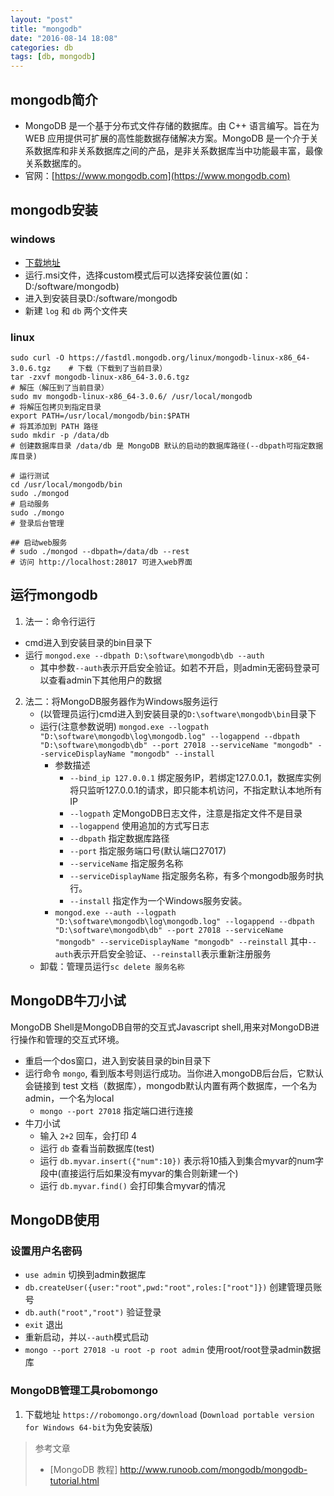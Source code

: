 ```yaml
---
layout: "post"
title: "mongodb"
date: "2016-08-14 18:08"
categories: db
tags: [db, mongodb]
---
```


## mongodb简介

- MongoDB 是一个基于分布式文件存储的数据库。由 C++ 语言编写。旨在为 WEB 应用提供可扩展的高性能数据存储解决方案。MongoDB 是一个介于关系数据库和非关系数据库之间的产品，是非关系数据库当中功能最丰富，最像关系数据库的。
- 官网：[https://www.mongodb.com](https://www.mongodb.com)

## mongodb安装

### windows

- [下载地址](https://www.mongodb.com/dr/fastdl.mongodb.org/win32/mongodb-win32-x86_64-2008plus-ssl-3.2.8-signed.msi/download)
- 运行.msi文件，选择custom模式后可以选择安装位置(如：D:/software/mongodb)
- 进入到安装目录D:/software/mongodb
- 新建 `log` 和 `db` 两个文件夹

### linux

```shell
sudo curl -O https://fastdl.mongodb.org/linux/mongodb-linux-x86_64-3.0.6.tgz    # 下载（下载到了当前目录）
tar -zxvf mongodb-linux-x86_64-3.0.6.tgz                                        # 解压（解压到了当前目录）
sudo mv mongodb-linux-x86_64-3.0.6/ /usr/local/mongodb                          # 将解压包拷贝到指定目录
export PATH=/usr/local/mongodb/bin:$PATH                                        # 将其添加到 PATH 路径
sudo mkdir -p /data/db                                                          # 创建数据库目录 /data/db 是 MongoDB 默认的启动的数据库路径(--dbpath可指定数据库目录)

# 运行测试
cd /usr/local/mongodb/bin
sudo ./mongod                                                                   # 启动服务
sudo ./mongo                                                                    # 登录后台管理

## 启动web服务
# sudo ./mongod --dbpath=/data/db --rest                                        # 访问 http://localhost:28017 可进入web界面
```

## 运行mongodb

1. 法一：命令行运行
  - cmd进入到安装目录的bin目录下
  - 运行 `mongod.exe --dbpath D:\software\mongodb\db --auth`
      - 其中参数`--auth`表示开启安全验证。如若不开启，则admin无密码登录可以查看admin下其他用户的数据
2. 法二：将MongoDB服务器作为Windows服务运行
    - (以管理员运行)cmd进入到安装目录的`D:\software\mongodb\bin`目录下
    - 运行(注意参数说明) `mongod.exe --logpath "D:\software\mongodb\log\mongodb.log" --logappend --dbpath "D:\software\mongodb\db" --port 27018 --serviceName "mongodb" --serviceDisplayName "mongodb" --install`
        - 参数描述
            - `--bind_ip 127.0.0.1`	绑定服务IP，若绑定127.0.0.1，数据库实例将只监听127.0.0.1的请求，即只能本机访问，不指定默认本地所有IP
            - `--logpath`	定MongoDB日志文件，注意是指定文件不是目录
            - `--logappend`	使用追加的方式写日志
            - `--dbpath`	指定数据库路径
            - `--port`	指定服务端口号(默认端口27017)
            - `--serviceName`	指定服务名称
            - `--serviceDisplayName`	指定服务名称，有多个mongodb服务时执行。
            - `--install`	指定作为一个Windows服务安装。
        - `mongod.exe --auth --logpath "D:\software\mongodb\log\mongodb.log" --logappend --dbpath "D:\software\mongodb\db" --port 27018 --serviceName "mongodb" --serviceDisplayName "mongodb" --reinstall` 其中`--auth`表示开启安全验证、`--reinstall`表示重新注册服务
    - 卸载：管理员运行`sc delete 服务名称`

## MongoDB牛刀小试

MongoDB Shell是MongoDB自带的交互式Javascript shell,用来对MongoDB进行操作和管理的交互式环境。

- 重启一个dos窗口，进入到安装目录的bin目录下
- 运行命令 `mongo`, 看到版本号则运行成功。当你进入mongoDB后台后，它默认会链接到 test 文档（数据库），mongodb默认内置有两个数据库，一个名为admin，一个名为local
    - `mongo --port 27018` 指定端口进行连接
- 牛刀小试
  - 输入 `2+2` 回车，会打印 4
  - 运行 `db` 查看当前数据库(test)
  - 运行 `db.myvar.insert({"num":10})` 表示将10插入到集合myvar的num字段中(直接运行后如果没有myvar的集合则新建一个)
  - 运行 `db.myvar.find()` 会打印集合myvar的情况

## MongoDB使用

### 设置用户名密码

- `use admin` 切换到admin数据库
- `db.createUser({user:"root",pwd:"root",roles:["root"]})` 创建管理员账号
- `db.auth("root","root")` 验证登录
- `exit` 退出
- 重新启动，并以`--auth`模式启动
- `mongo --port 27018 -u root -p root admin` 使用root/root登录admin数据库

### MongoDB管理工具robomongo

1. 下载地址 `https://robomongo.org/download` (`Download portable version for Windows 64-bit`为免安装版)



> 参考文章
>
> - [MongoDB 教程] http://www.runoob.com/mongodb/mongodb-tutorial.html
